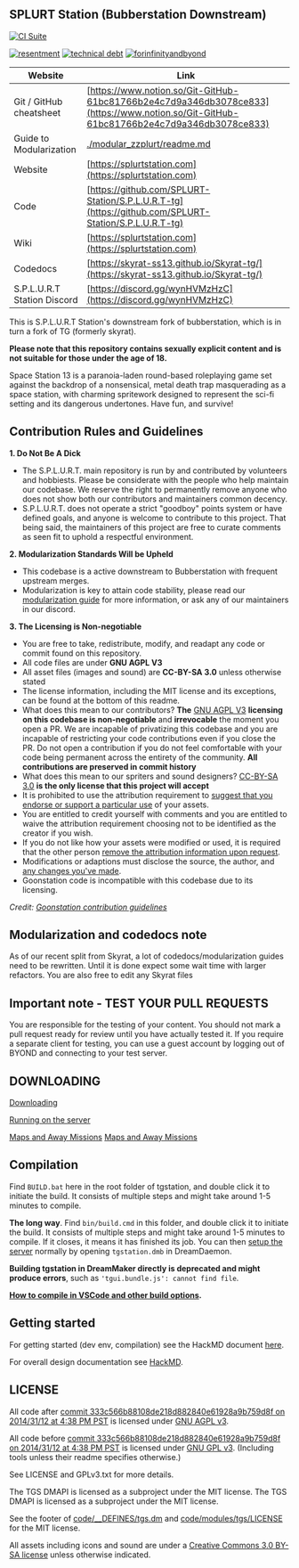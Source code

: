 ## SPLURT Station (Bubberstation Downstream)

[![CI Suite](https://github.com/SPLURT-Station/S.P.L.U.R.T-tg/actions/workflows/ci_suite.yml/badge.svg)](https://github.com/SPLURT-Station/S.P.L.U.R.T-tg/actions/workflows/ci_suite.yml)

[![resentment](.github/images/badges/built-with-resentment.svg)](.github/images/comics/131-bug-free.png) [![technical debt](.github/images/badges/contains-technical-debt.svg)](.github/images/comics/106-tech-debt-modified.png) [![forinfinityandbyond](.github/images/badges/made-in-byond.gif)](https://www.reddit.com/r/SS13/comments/5oplxp/what_is_the_main_problem_with_byond_as_an_engine/dclbu1a)

| Website                     | Link                                                                                                                                   |
| --------------------------- | -------------------------------------------------------------------------------------------------------------------------------------- |
| Git / GitHub cheatsheet     | [https://www.notion.so/Git-GitHub-61bc81766b2e4c7d9a346db3078ce833](https://www.notion.so/Git-GitHub-61bc81766b2e4c7d9a346db3078ce833) |
| Guide to Modularization     | [./modular_zzplurt/readme.md](./modular_zzplurt/readme.md)                                                                               |
| Website                     | [https://splurtstation.com](https://splurtstation.com)                                                                                 |
| Code                        | [https://github.com/SPLURT-Station/S.P.L.U.R.T-tg](https://github.com/SPLURT-Station/S.P.L.U.R.T-tg)                                   |
| Wiki                        | [https://splurtstation.com](https://splurtstation.com)                                                                                 |
| Codedocs                    | [https://skyrat-ss13.github.io/Skyrat-tg/](https://skyrat-ss13.github.io/Skyrat-tg/)                                                   |
| S.P.L.U.R.T Station Discord | [https://discord.gg/wynHVMzHzC](https://discord.gg/wynHVMzHzC)                                                                         |

This is S.P.L.U.R.T Station's downstream fork of bubberstation, which is in turn a fork of TG (formerly skyrat).

**Please note that this repository contains sexually explicit content and is not suitable for those under the age of 18.**

Space Station 13 is a paranoia-laden round-based roleplaying game set against the backdrop of a nonsensical, metal death trap masquerading as a space station, with charming spritework designed to represent the sci-fi setting and its dangerous undertones. Have fun, and survive!

## Contribution Rules and Guidelines

**1. Do Not Be A Dick**

- The S.P.L.U.R.T. main repository is run by and contributed by volunteers and hobbiests. Please be considerate with the people who help maintain our codebase. We reserve the right to permanently remove anyone who does not show both our contributors and maintainers common decency.
- S.P.L.U.R.T. does not operate a strict "goodboy" points system or have defined goals, and anyone is welcome to contribute to this project. That being said, the maintainers of this project are free to curate comments as seen fit to uphold a respectful environment.

**2. Modularization Standards Will be Upheld**

- This codebase is a active downstream to Bubberstation with frequent upstream merges.
- Modularization is key to attain code stability, please read our [modularization guide](./modular_zzplurt/readme.md) for more information, or ask any of our maintainers in our discord.

**3. The Licensing is Non-negotiable**

- You are free to take, redistribute, modify, and readapt any code or commit found on this repository.
- All code files are under **GNU AGPL V3**
- All asset files (images and sound) are **CC-BY-SA 3.0** unless otherwise stated
- The license information, including the MIT license and its exceptions, can be found at the bottom of this readme.
- What does this mean to our contributors? **The** [GNU AGPL V3](https://www.gnu.org/licenses/agpl-3.0.html) **licensing on this codebase is non-negotiable** and **irrevocable** the moment you open a PR. We are incapable of privatizing this codebase and you are incapable of restricting your code contributions even if you close the PR. Do not open a contribution if you do not feel comfortable with your code being permanent across the entirety of the community. **All contributions are preserved in commit history**
- What does this mean to our spriters and sound designers? [CC-BY-SA 3.0](https://creativecommons.org/licenses/by-sa/3.0/) **is the only license that this project will accept**
- It is prohibited to use the attribution requirement to [suggest that you endorse or support a particular use](https://creativecommons.org/faq/#do-i-need-to-be-aware-of-anything-else-when-providing-attribution) of your assets.
- You are entitled to credit yourself with comments and you are entitled to waive the attribution requirement choosing not to be identified as the creator if you wish.
- If you do not like how your assets were modified or used, it is required that the other person [remove the attribution information upon request](https://wiki.creativecommons.org/wiki/License_Versions#Licensors_may_request_removal_of_attribution).
- Modifications or adaptions must disclose the source, the author, and [any changes you've made](https://wiki.creativecommons.org/wiki/License_Versions#Modifications_and_adaptations_must_be_indicated).
- Goonstation code is incompatible with this codebase due to its licensing.

_Credit: [Goonstation contribution guidelines](https://hackmd.io/@goonstation/docs/%2F%40goonstation%2Fcontribute#What-if-I-change-my-mind-about-my-contributions-being-published)_

## Modularization and codedocs note

As of our recent split from Skyrat, a lot of codedocs/modularization guides need to be rewritten. Until it is done expect some wait time with larger refactors. You are also free to edit any Skyrat files

## Important note - TEST YOUR PULL REQUESTS

You are responsible for the testing of your content. You should not mark a pull request ready for review until you have actually tested it. If you require a separate client for testing, you can use a guest account by logging out of BYOND and connecting to your test server.

## DOWNLOADING

[Downloading](.github/guides/DOWNLOADING.md)

[Running on the server](.github/guides/RUNNING_A_SERVER.md)

[Maps and Away Missions](.github/guides/MAPS_AND_AWAY_MISSIONS.md)
[Maps and Away Missions](.github/guides/MAPS_AND_AWAY_MISSIONS.md)

## Compilation

Find `BUILD.bat` here in the root folder of tgstation, and double click it to initiate the build. It consists of multiple steps and might take around 1-5 minutes to compile.

**The long way**. Find `bin/build.cmd` in this folder, and double click it to initiate the build. It consists of multiple steps and might take around 1-5 minutes to compile. If it closes, it means it has finished its job. You can then [setup the server](.github/guides/RUNNING_A_SERVER.md) normally by opening `tgstation.dmb` in DreamDaemon.

**Building tgstation in DreamMaker directly is deprecated and might produce errors**, such as `'tgui.bundle.js': cannot find file`.

**[How to compile in VSCode and other build options](tools/build/README.md).**

## Getting started

<!-- For contribution guidelines refer to the [Guides for Contributors](.github/CONTRIBUTING.md). -->

For getting started (dev env, compilation) see the HackMD document [here](https://hackmd.io/@tgstation/HJ8OdjNBc#tgstation-Development-Guide).

For overall design documentation see [HackMD](https://hackmd.io/@tgstation).

## LICENSE

All code after [commit 333c566b88108de218d882840e61928a9b759d8f on 2014/31/12 at 4:38 PM PST](https://github.com/tgstation/tgstation/commit/333c566b88108de218d882840e61928a9b759d8f) is licensed under [GNU AGPL v3](https://www.gnu.org/licenses/agpl-3.0.html).

All code before [commit 333c566b88108de218d882840e61928a9b759d8f on 2014/31/12 at 4:38 PM PST](https://github.com/tgstation/tgstation/commit/333c566b88108de218d882840e61928a9b759d8f) is licensed under [GNU GPL v3](https://www.gnu.org/licenses/gpl-3.0.html).
(Including tools unless their readme specifies otherwise.)

See LICENSE and GPLv3.txt for more details.

The TGS DMAPI is licensed as a subproject under the MIT license.
The TGS DMAPI is licensed as a subproject under the MIT license.

See the footer of [code/\_\_DEFINES/tgs.dm](./code/__DEFINES/tgs.dm) and [code/modules/tgs/LICENSE](./code/modules/tgs/LICENSE) for the MIT license.

All assets including icons and sound are under a [Creative Commons 3.0 BY-SA license](https://creativecommons.org/licenses/by-sa/3.0/) unless otherwise indicated.
